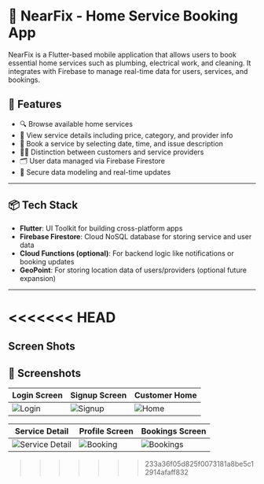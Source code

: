 # 🔧 NearFix - Home Service Booking App

NearFix is a Flutter-based mobile application that allows users to book essential home services such as plumbing, electrical work, and cleaning. It integrates with Firebase to manage real-time data for users, services, and bookings.

## 📱 Features

- 🔍 Browse available home services
- 🧰 View service details including price, category, and provider info
- 📆 Book a service by selecting date, time, and issue description
- 👨‍🔧 Distinction between customers and service providers
- 🗂 User data managed via Firebase Firestore
- 🔐 Secure data modeling and real-time updates

---

## 📦 Tech Stack

- **Flutter**: UI Toolkit for building cross-platform apps
- **Firebase Firestore**: Cloud NoSQL database for storing service and user data
- **Cloud Functions (optional)**: For backend logic like notifications or booking updates
- **GeoPoint**: For storing location data of users/providers (optional future expansion)

---
<<<<<<< HEAD
=======
## Screen Shots
## 📸 Screenshots



| Login Screen | Signup Screen | Customer Home |
|--------------|---------------|----------------|
| ![Login](https://github.com/user-attachments/assets/57cd6f73-a70a-470e-b508-407aadac2e0a) | ![Signup](https://github.com/user-attachments/assets/57cd6f73-a70a-470e-b508-407aadac2e0a) | ![Home](https://github.com/user-attachments/assets/4e0c2bad-f75d-4526-bb29-703e83ab53a4) |

| Service Detail | Profile Screen | Bookings Screen |
|----------------|----------------|----------------|
| ![Service Detail](https://github.com/user-attachments/assets/ce7187ae-3de1-4264-9606-427ca151cd41) | ![Booking](https://github.com/user-attachments/assets/e817610e-9659-4462-bd59-284f3c9d7f2c) | ![Bookings](https://github.com/user-attachments/assets/59078f7e-0d2a-4bfb-9b64-ee58e8b534ea) |



>>>>>>> 233a36f05d825f0073181a8be5c12914afaff832
